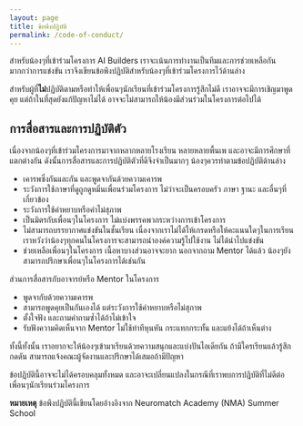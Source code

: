 ```yaml
---
layout: page
title: ข้อพึงปฎิบัติ
permalink: /code-of-conduct/
---
```


สำหรับน้องๆที่เข้าร่วมโครงการ AI Builders เราจะเน้นการทำงานเป็นทีมและการช่วยเหลือกันมากกว่าการแข่งขัน
เราจึงเขียนข้อพึงปฏิบัติสำหรับน้องๆที่เข้าร่วมโครงการไว้ด้านล่าง

สำหรับผู้ที่**ไม่**ปฏิบัติตามหรือทำให้เพื่อนๆนักเรียนที่เข้าร่วมโครงการรู้สึกไม่ดี เราอาจจะมีการเชิญมาพูดคุย
แต่ถ้าในที่สุดยังแก้ปัญหาไม่ได้ อาจจะไม่สามารถให้น้องมีส่วนร่วมในโครงการต่อไปได้

## การสื่อสารและการปฏิบัติตัว

เนื่องจากน้องๆที่เข้าร่วมโครงการมาจากหลากหลายโรงเรียน
หลายหลายพื้นเพ และอาจะมีการศึกษาที่แตกต่างกัน ดังนั้นการสื่อสารและการปฏิบัติตัวที่ดีจึงจำเป็นมากๆ
น้องๆควรทำตามข้อปฏิบัติด้านล่าง

* เคารพซึ่งกันและกัน และพูดจากันด้วยความเคารพ
* ระวังการใช้ภาษาที่ดูถูกดูหมิ่นเพื่อนร่วมโครงการ ไม่ว่าจะเป็นครอบครัว ภาษา ฐานะ และอื่นๆที่เกี่ยวข้อง
* ระวังการใช้คำหยาบหรือคำไม่สุภาพ
* เป็นมิตรกับเพื่อนๆในโครงการ ไม่แบ่งพรรคพวกระหว่างการเข้าโครงการ
* ไม่สามารถบรรยากาศแข่งขันในชั้นเรียน เนื่องจากเราไม่ได้ให้เกรดหรือให้คะแนนใดๆในการเรียน เราหวังว่าน้องๆทุกคนในโครงการจะสามารถนำองค์ความรู้ไปใช้งาน ไม่ได้นำไปแข่งขัน
* ช่วยเหลือเพื่อนๆในโครงการ เนื้อหาบางส่วนอาจจะยาก นอกจากถาม Mentor ได้แล้ว น้องๆยังสามารถปรึกษาเพื่อนๆในโครงการได้เช่นกัน

ส่วนการสื่อสารกับอาจารย์หรือ Mentor ในโครงการ

* พูดจากับด้วยความเคารพ
* สามารถพูดคุยเป็นกันเองได้ แต่ระวังการใช้คำหยาบหรือไม่สุภาพ
* ตั้งใจฟัง และถามคำถามซ้ำได้ถ้าไม่เข้าใจ
* รับฟังความคิดเห็นจาก Mentor ไม่ใช้ท่าทีหุนหัน กระแทกกระทั้น และแย้งได้ถ้าเห็นต่าง

ทั้งนี้ทั้งนั้น เราอยากจะให้น้องๆเข้ามาเรียนด้วยความสนุกและแบ่งปันไอเดียกัน
ถ้ามีใครเรียนแล้วรู้สึกกดดัน สามารถแจ้งคณะผู้จัดงานและปรึกษาได้เสมอถ้ามีปัญหา

ข้อปฎิบัตินี้อาจจะไม่ได้ครอบคลุมทั้งหมด และอาจะเปลี่ยนแปลงในกรณีที่เราพบการปฎิบัติที่ไม่ดีต่อเพื่อนๆนักเรียนร่วมโครงการ

**หมายเหตุ** ข้อพึงปฎิบัตินี้เขียนโดยอ้างอิงจาก Neuromatch Academy (NMA) Summer School
